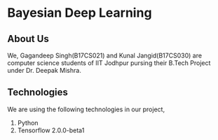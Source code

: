 Bayesian Deep Learning
======================

About Us
--------

We, Gagandeep Singh(B17CS021) and Kunal Jangid(B17CS030) are computer science students of IIT Jodhpur pursing their B.Tech Project under Dr. Deepak Mishra.

Technologies
------------

We are using the following technologies in our project,

1. Python
2. Tensorflow 2.0.0-beta1
